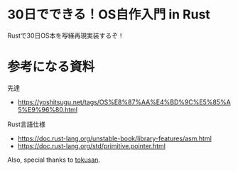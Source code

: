 # 30日でできる！OS自作入門 in Rust

Rustで30日OS本を~~写経~~再現実装するぞ！

# 参考になる資料

先達
* https://yoshitsugu.net/tags/OS%E8%87%AA%E4%BD%9C%E5%85%A5%E9%96%80.html

Rust言語仕様
* https://doc.rust-lang.org/unstable-book/library-features/asm.html
* https://doc.rust-lang.org/std/primitive.pointer.html

Also, special thanks to [tokusan](https://github.com/toku-sa-n).
